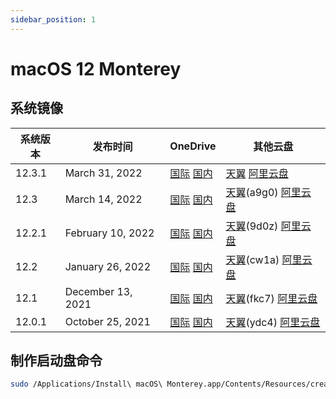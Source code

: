 ```yaml
---
sidebar_position: 1
---
```


# macOS 12 Monterey

## 系统镜像

| 系统版本 | 发布时间 | OneDrive | 其他云盘 |
| --- | --- | --- | --- |
| 12.3.1 | March 31, 2022 | [国际](https://mirror1.flinty.moe/onedrive1/Apple%20Software%20Mirror/macOS/12%20Monterey/Install.macOS.Monterey.12.3.1.21E258.dmg) [国内](https://mirror1.flinty.moe/onedrive2/Apple%20Software%20Mirror/macOS/12%20Monterey/Install.macOS.Monterey.12.3.1.21E258.dmg) | [天翼](https://cloud.189.cn/t/RN3qI3Yf2qAr) [阿里云盘](https://mirror3.flinty.moe/AliyunDrive/macOS/12%20Monterey/Install.macOS.Monterey.12.3.1.21E258.dmg) |
| 12.3 | March 14, 2022 | [国际](https://mirror1.flinty.moe/onedrive1/Apple%20Software%20Mirror/macOS/12%20Monterey/Install.macOS.Monterey.12.3.21E230.dmg) [国内](https://mirror1.flinty.moe/onedrive2/Apple%20Software%20Mirror/macOS/12%20Monterey/Install.macOS.Monterey.12.3.21E230.dmg) | [天翼](https://cloud.189.cn/t/3myaIbAFzYNv)(a9g0) [阿里云盘](https://mirror3.flinty.moe/AliyunDrive/macOS/12%20Monterey/Install.macOS.Monterey.12.3.21E230.dmg) |
| 12.2.1 | February 10, 2022 | [国际](https://mirror1.flinty.moe/onedrive1/Apple%20Software%20Mirror/macOS/12%20Monterey/Install.macOS.Monterey.12.2.1.21D62.dmg) [国内](https://mirror1.flinty.moe/onedrive2/Apple%20Software%20Mirror/macOS/12%20Monterey/Install.macOS.Monterey.12.2.1.21D62.dmg) | [天翼](https://cloud.189.cn/t/fQ7rMzeE7Nr2)(9d0z) [阿里云盘](https://mirror3.flinty.moe/AliyunDrive/macOS/12%20Monterey/Install.macOS.Monterey.12.2.1.21D62.dmg) |
| 12.2 | January 26, 2022 | [国际](https://mirror1.flinty.moe/onedrive1/Apple%20Software%20Mirror/macOS/12%20Monterey/Install.macOS.Monterey.12.2.21D49.dmg) [国内](https://mirror1.flinty.moe/onedrive2/Apple%20Software%20Mirror/macOS/12%20Monterey/Install.macOS.Monterey.12.2.21D49.dmg) | [天翼](https://cloud.189.cn/t/QvQvy2nuieye)(cw1a) [阿里云盘](https://mirror3.flinty.moe/AliyunDrive/macOS/12%20Monterey/Install.macOS.Monterey.12.2.21D49.dmg) |
| 12.1 | December 13, 2021 | [国际](https://mirror1.flinty.moe/onedrive1/Apple%20Software%20Mirror/macOS/12%20Monterey/Install.macOS.Monterey.12.1.21C52.dmg) [国内](https://mirror1.flinty.moe/onedrive2/Apple%20Software%20Mirror/macOS/12%20Monterey/Install.macOS.Monterey.12.1.21C52.dmg) | [天翼](https://cloud.189.cn/t/zYney2Vf6jem)(fkc7) [阿里云盘](https://mirror3.flinty.moe/AliyunDrive/macOS/12%20Monterey/Install.macOS.Monterey.12.1.21C52.dmg) |
| 12.0.1 | October 25, 2021 | [国际](https://mirror1.flinty.moe/onedrive1/Apple%20Software%20Mirror/macOS/12%20Monterey/Install.macOS.Monterey.12.0.1.21A559.dmg) [国内](https://mirror1.flinty.moe/onedrive2/Apple%20Software%20Mirror/macOS/12%20Monterey/Install.macOS.Monterey.12.0.1.21A559.dmg) | [天翼](https://cloud.189.cn/t/Yz6RRfQneiYr)(ydc4) [阿里云盘](https://mirror3.flinty.moe/AliyunDrive/macOS/12%20Monterey/Install.macOS.Monterey.12.0.1.21A559.dmg) |

## 制作启动盘命令

```bash
sudo /Applications/Install\ macOS\ Monterey.app/Contents/Resources/createinstallmedia --volume /Volumes/MyVolume
```
